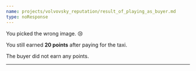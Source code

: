 ```yaml
---
name: projects/volvovsky_reputation/result_of_playing_as_buyer.md
type: noResponse
---
```


You picked the wrong image. 😢

You still earned **20 points** after paying for the taxi.

The buyer did not earn any points.

---
